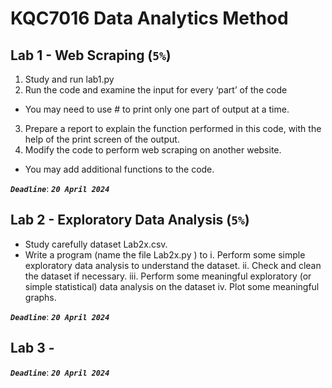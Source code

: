 # KQC7016 Data Analytics Method

## Lab 1 - Web Scraping (`5%`)

1. Study and run lab1.py
2. Run the code and examine the input for every ‘part’ of the code
  * You may need to use # to print only one part of output at a time.
3. Prepare a report to explain the function performed in this code, with the help of the print screen of the output.
4. Modify the code to perform web scraping on another website.
  * You may add additional functions to the code.

***`Deadline`***: ***`20 April 2024`***

## Lab 2 - Exploratory Data Analysis (`5%`)
* Study carefully dataset Lab2x.csv.
* Write a program (name the file Lab2x.py ) to
i. Perform some simple exploratory data analysis to understand the dataset.
ii. Check and clean the dataset if necessary.
iii. Perform some meaningful exploratory (or simple statistical) data analysis on the dataset
iv. Plot some meaningful graphs.

***`Deadline`***: ***`20 April 2024`***

## Lab 3 - 

***`Deadline`***: ***`20 April 2024`***
